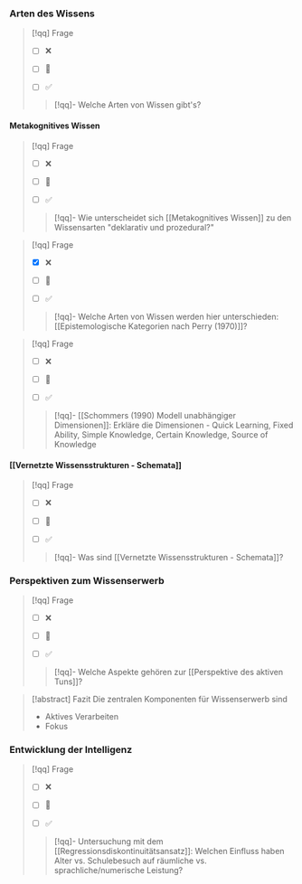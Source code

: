 
### Arten des Wissens
> [!qq] Frage
>- [ ] ❌
>- [ ] 🔰
>- [ ] ✅
>
>
>> [!qq]- Welche Arten von Wissen gibt's?

#### Metakognitives Wissen
> [!qq] Frage
>- [ ] ❌
>- [ ] 🔰
>- [ ] ✅
>
>
>> [!qq]- Wie unterscheidet sich [[Metakognitives Wissen]] zu den Wissensarten "deklarativ und prozedural?"

> [!qq] Frage
>- [x] ❌
>- [ ] 🔰
>- [ ] ✅
>
>
>> [!qq]- Welche Arten von Wissen werden hier unterschieden: [[Epistemologische Kategorien nach Perry (1970)]]?


> [!qq] Frage
>- [ ] ❌
>- [ ] 🔰
>- [ ] ✅
>
>
>> [!qq]- [[Schommers (1990) Modell unabhängiger Dimensionen]]: Erkläre die Dimensionen - Quick Learning, Fixed Ability, Simple Knowledge, Certain Knowledge, Source of Knowledge

#### [[Vernetzte Wissensstrukturen - Schemata]]

> [!qq] Frage
>- [ ] ❌
>- [ ] 🔰
>- [ ] ✅
>
>
>> [!qq]- Was sind [[Vernetzte Wissensstrukturen - Schemata]]?


### Perspektiven zum Wissenserwerb

> [!qq] Frage
>- [ ] ❌
>- [ ] 🔰
>- [ ] ✅
>
>
>> [!qq]- Welche Aspekte gehören zur [[Perspektive des aktiven Tuns]]?


> [!abstract] Fazit
> Die zentralen Komponenten für Wissenserwerb sind
> - Aktives Verarbeiten
> - Fokus



### Entwicklung der Intelligenz

> [!qq] Frage
>- [ ] ❌
>- [ ] 🔰
>- [ ] ✅
>
>
>> [!qq]- Untersuchung mit dem [[Regressionsdiskontinuitätsansatz]]: Welchen Einfluss haben Alter vs. Schulebesuch auf räumliche vs. sprachliche/numerische Leistung?

